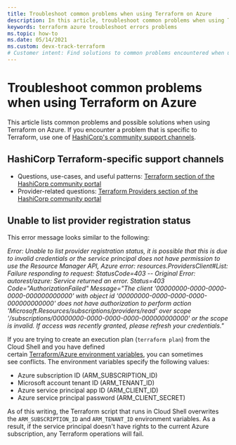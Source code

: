 ```yaml
---
title: Troubleshoot common problems when using Terraform on Azure
description: In this article, troubleshoot common problems when using Terraform on Azure
keywords: terraform azure troubleshoot errors problems
ms.topic: how-to
ms.date: 05/14/2021
ms.custom: devx-track-terraform
# Customer intent: Find solutions to common problems encountered when using Terraform on Azure.
---
```


# Troubleshoot common problems when using Terraform on Azure

This article lists common problems and possible solutions when using Terraform on Azure. If you encounter a problem that is specific to Terraform, use one of [HashiCorp's community support channels](#hashiCorp-terraform--specific-suppor-channels).

## HashiCorp Terraform-specific support channels

* Questions, use-cases, and useful patterns: [Terraform section of the HashiCorp community portal](https://discuss.hashicorp.com/c/terraform-core)
* Provider-related questions: [Terraform Providers section of the HashiCorp community portal](https://discuss.hashicorp.com/c/terraform-providers)

## Unable to list provider registration status

This error message looks similar to the following:

*Error: Unable to list provider registration status, it is possible that this is due to invalid credentials or the service principal does not have permission to use the Resource Manager API, Azure error: resources.ProvidersClient#List: Failure responding to request: StatusCode=403 -- Original Error: autorest/azure: Service returned an error. Status=403 Code="AuthorizationFailed" Message="The client '00000000-0000-0000-0000-000000000000' with object id '00000000-0000-0000-0000-000000000000' does not have authorization to perform action 'Microsoft.Resources/subscriptions/providers/read' over scope '/subscriptions/00000000-0000-0000-0000-000000000000' or the scope is invalid. If access was recently granted, please refresh your credentials."*

If you are trying to create an execution plan (`terraform plan`) from the Cloud Shell and you have defined certain [Terraform/Azure environment variables](https://registry.terraform.io/providers/hashicorp/azurerm/2.35.0/docs/guides/service_principal_client_secret#configuring-the-service-principal-in-terraform), you can sometimes see conflicts. The environment variables specify the following values:

- Azure subscription ID (ARM_SUBSCRIPTION_ID)
- Microsoft account tenant ID (ARM_TENANT_ID)
- Azure service principal app ID (ARM_CLIENT_ID)
- Azure service principal password (ARM_CLIENT_SECRET)

As of this writing, the Terraform script that runs in Cloud Shell overwrites the `ARM_SUBSCRIPTION_ID` and `ARM_TENANT_ID` environment variables. As a result, if the service principal doesn't have rights to the current Azure subscription, any Terraform operations will fail.
 